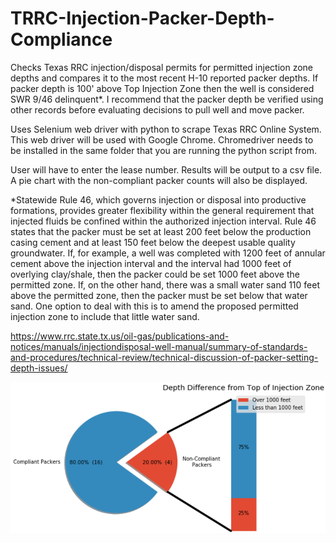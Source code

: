 # TRRC-Injection-Packer-Depth-Compliance
Checks Texas RRC injection/disposal permits for permitted injection zone depths and compares it to the most recent H-10 reported packer depths.
If packer depth is 100' above Top Injection Zone then the well is considered SWR 9/46 delinquent*. I recommend that the packer depth be verified using other records before evaluating decisions to pull well and move packer.

Uses Selenium web driver with python to scrape Texas RRC Online System. This web driver will be used with Google Chrome.
Chromedriver needs to be installed in the same folder that you are running the python script from.

User will have to enter the lease number. Results will be output to a csv file. A pie chart with the non-compliant packer counts will also be displayed.

*Statewide Rule 46, which governs injection or disposal into productive formations, provides greater flexibility within the general requirement that injected fluids be confined within the authorized injection interval. Rule 46 states that the packer must be set at least 200 feet below the production casing cement and at least 150 feet below the deepest usable quality groundwater. If, for example, a well was completed with 1200 feet of annular cement above the injection interval and the interval had 1000 feet of overlying clay/shale, then the packer could be set 1000 feet above the permitted zone. If, on the other hand, there was a small water sand 110 feet above the permitted zone, then the packer must be set below that water sand. One option to deal with this is to amend the proposed permitted injection zone to include that little water sand.

https://www.rrc.state.tx.us/oil-gas/publications-and-notices/manuals/injectiondisposal-well-manual/summary-of-standards-and-procedures/technical-review/technical-discussion-of-packer-setting-depth-issues/

![alt text](https://github.com/hectorzambrano/TRRC-Injection-Packer-Depth-Compliance/blob/master/example_pie_chart.png)
